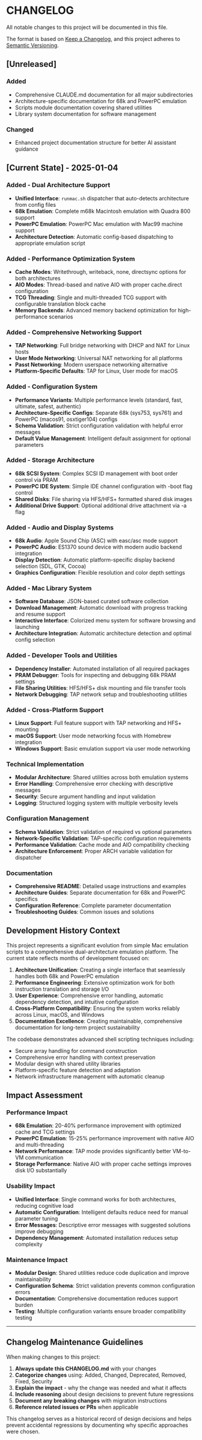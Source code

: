 # CHANGELOG

All notable changes to this project will be documented in this file.

The format is based on [Keep a Changelog](https://keepachangelog.com/en/1.0.0/),
and this project adheres to [Semantic Versioning](https://semver.org/spec/v2.0.0.html).

## [Unreleased]
### Added
- Comprehensive CLAUDE.md documentation for all major subdirectories
- Architecture-specific documentation for 68k and PowerPC emulation
- Scripts module documentation covering shared utilities
- Library system documentation for software management

### Changed
- Enhanced project documentation structure for better AI assistant guidance

## [Current State] - 2025-01-04
### Added - Dual Architecture Support
- **Unified Interface**: `runmac.sh` dispatcher that auto-detects architecture from config files
- **68k Emulation**: Complete m68k Macintosh emulation with Quadra 800 support
- **PowerPC Emulation**: PowerPC Mac emulation with Mac99 machine support
- **Architecture Detection**: Automatic config-based dispatching to appropriate emulation script

### Added - Performance Optimization System
- **Cache Modes**: Writethrough, writeback, none, directsync options for both architectures
- **AIO Modes**: Thread-based and native AIO with proper cache.direct configuration
- **TCG Threading**: Single and multi-threaded TCG support with configurable translation block cache
- **Memory Backends**: Advanced memory backend optimization for high-performance scenarios

### Added - Comprehensive Networking Support
- **TAP Networking**: Full bridge networking with DHCP and NAT for Linux hosts
- **User Mode Networking**: Universal NAT networking for all platforms
- **Passt Networking**: Modern userspace networking alternative
- **Platform-Specific Defaults**: TAP for Linux, User mode for macOS

### Added - Configuration System
- **Performance Variants**: Multiple performance levels (standard, fast, ultimate, safest, authentic)
- **Architecture-Specific Configs**: Separate 68k (sys753, sys761) and PowerPC (macos91, osxtiger104) configs
- **Schema Validation**: Strict configuration validation with helpful error messages
- **Default Value Management**: Intelligent default assignment for optional parameters

### Added - Storage Architecture
- **68k SCSI System**: Complex SCSI ID management with boot order control via PRAM
- **PowerPC IDE System**: Simple IDE channel configuration with -boot flag control
- **Shared Disks**: File sharing via HFS/HFS+ formatted shared disk images
- **Additional Drive Support**: Optional additional drive attachment via -a flag

### Added - Audio and Display Systems
- **68k Audio**: Apple Sound Chip (ASC) with easc/asc mode support
- **PowerPC Audio**: ES1370 sound device with modern audio backend integration
- **Display Detection**: Automatic platform-specific display backend selection (SDL, GTK, Cocoa)
- **Graphics Configuration**: Flexible resolution and color depth settings

### Added - Mac Library System
- **Software Database**: JSON-based curated software collection
- **Download Management**: Automatic download with progress tracking and resume support
- **Interactive Interface**: Colorized menu system for software browsing and launching
- **Architecture Integration**: Automatic architecture detection and optimal config selection

### Added - Developer Tools and Utilities
- **Dependency Installer**: Automated installation of all required packages
- **PRAM Debugger**: Tools for inspecting and debugging 68k PRAM settings
- **File Sharing Utilities**: HFS/HFS+ disk mounting and file transfer tools
- **Network Debugging**: TAP network setup and troubleshooting utilities

### Added - Cross-Platform Support
- **Linux Support**: Full feature support with TAP networking and HFS+ mounting
- **macOS Support**: User mode networking focus with Homebrew integration
- **Windows Support**: Basic emulation support via user mode networking

### Technical Implementation
- **Modular Architecture**: Shared utilities across both emulation systems
- **Error Handling**: Comprehensive error checking with descriptive messages
- **Security**: Secure argument handling and input validation
- **Logging**: Structured logging system with multiple verbosity levels

### Configuration Management
- **Schema Validation**: Strict validation of required vs optional parameters
- **Network-Specific Validation**: TAP-specific configuration requirements
- **Performance Validation**: Cache mode and AIO compatibility checking
- **Architecture Enforcement**: Proper ARCH variable validation for dispatcher

### Documentation
- **Comprehensive README**: Detailed usage instructions and examples
- **Architecture Guides**: Separate documentation for 68k and PowerPC specifics
- **Configuration Reference**: Complete parameter documentation
- **Troubleshooting Guides**: Common issues and solutions

## Development History Context

This project represents a significant evolution from simple Mac emulation scripts to a comprehensive dual-architecture emulation platform. The current state reflects months of development focused on:

1. **Architecture Unification**: Creating a single interface that seamlessly handles both 68k and PowerPC emulation
2. **Performance Engineering**: Extensive optimization work for both instruction translation and storage I/O
3. **User Experience**: Comprehensive error handling, automatic dependency detection, and intuitive configuration
4. **Cross-Platform Compatibility**: Ensuring the system works reliably across Linux, macOS, and Windows
5. **Documentation Excellence**: Creating maintainable, comprehensive documentation for long-term project sustainability

The codebase demonstrates advanced shell scripting techniques including:
- Secure array handling for command construction
- Comprehensive error handling with context preservation
- Modular design with shared utility libraries
- Platform-specific feature detection and adaptation
- Network infrastructure management with automatic cleanup

## Impact Assessment

### Performance Impact
- **68k Emulation**: 20-40% performance improvement with optimized cache and TCG settings
- **PowerPC Emulation**: 15-25% performance improvement with native AIO and multi-threading
- **Network Performance**: TAP mode provides significantly better VM-to-VM communication
- **Storage Performance**: Native AIO with proper cache settings improves disk I/O substantially

### Usability Impact
- **Unified Interface**: Single command works for both architectures, reducing cognitive load
- **Automatic Configuration**: Intelligent defaults reduce need for manual parameter tuning
- **Error Messages**: Descriptive error messages with suggested solutions improve debugging
- **Dependency Management**: Automated installation reduces setup complexity

### Maintenance Impact
- **Modular Design**: Shared utilities reduce code duplication and improve maintainability
- **Configuration Schema**: Strict validation prevents common configuration errors
- **Documentation**: Comprehensive documentation reduces support burden
- **Testing**: Multiple configuration variants ensure broader compatibility testing

---

## Changelog Maintenance Guidelines

When making changes to this project:

1. **Always update this CHANGELOG.md** with your changes
2. **Categorize changes** using: Added, Changed, Deprecated, Removed, Fixed, Security
3. **Explain the impact** - why the change was needed and what it affects
4. **Include reasoning** about design decisions to prevent future regressions
5. **Document any breaking changes** with migration instructions
6. **Reference related issues or PRs** when applicable

This changelog serves as a historical record of design decisions and helps prevent accidental regressions by documenting why specific approaches were chosen.